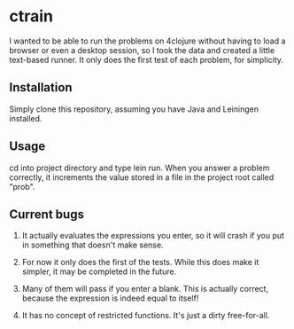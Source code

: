 # ctrain

I wanted to be able to run the problems on 4clojure without having to load a browser or even a desktop session, so I took the data and created a little text-based runner. It only does the first test of each problem, for simplicity. 

## Installation

Simply clone this repository, assuming you have Java and Leiningen installed.

## Usage

cd into project directory and type lein run.
When you answer a problem correctly, it increments the value stored in a file in the project root called "prob".

## Current bugs

1. It actually evaluates the expressions you enter, so it will crash if you put in something that doesn't make sense.

2. For now it only does the first of the tests. While this does make it simpler, it may be completed in the future.

3. Many of them will pass if you enter a blank. This is actually correct, because the expression is indeed equal to itself!

4. It has no concept of restricted functions. It's just a dirty free-for-all.
